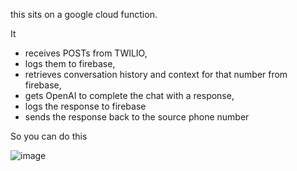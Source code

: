 this sits on a google cloud function. 

It 
- receives POSTs from TWILIO, 
- logs them to firebase, 
- retrieves conversation history and context for that number from firebase, 
- gets OpenAI to complete the chat with a response, 
- logs the response to firebase
- sends the response back to the source phone number

So you can do this


![image](https://github.com/rheophile10/SMS-Chatbot/assets/60486447/5a5167c0-0174-404e-92ca-10b459e102c8)
